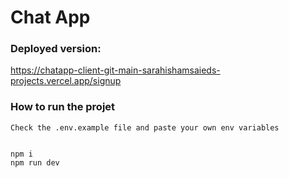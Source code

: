 # Chat App 

### Deployed version:
https://chatapp-client-git-main-sarahishamsaieds-projects.vercel.app/signup

### How to run the projet
    Check the .env.example file and paste your own env variables


    npm i 
    npm run dev
